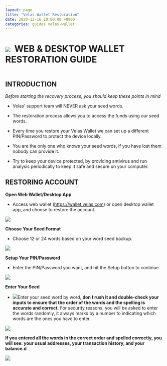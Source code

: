 ```yaml
---
layout: page
title: "Velas Wallet Restoration"
date: 2020-12-16 10:00:00 +0800
categories: guides velas-wallet
---
```


# ![](https://github.com/dexempower/dexempower.github.io-velas/blob/main/assets/logos/Logo2xxxhdpi.png?raw=true)&nbsp; WEB & DESKTOP WALLET RESTORATION GUIDE

```
```
## INTRODUCTION

*Before starting the recovery process, you should keep these points in mind*

- Velas' support team will NEVER ask your seed words.

- The restoration process allows you to access the funds using our seed words.

- Every time you restore your Velas Wallet we can set up a different PIN/Password to protect the device locally.

- You are the only one who knows your seed words, if you have lost them nobody can provide it.

- Try to keep your device protected, by providing antivirus and run analysis periodically to keep it safe and secure on your computer.



## RESTORING ACCOUNT

**Open Web Wallet/Desktop App**
 - Access web wallet (https://wallet.velas.com) or open desktop wallet app, and choose to restore the account.
 
 ![](https://github.com/dexempower/dexempower.github.io-velas/blob/main/assets/restoration/Restore.png?raw=true)
 
**Choose Your Seed Format**
  - Choose 12 or 24 words based on your word seed backup.
  
 ![](https://github.com/dexempower/dexempower.github.io-velas/blob/main/assets/restoration/Format.png?raw=true)
  
**Setup Your PIN/Password**
 - Enter the PIN/Password you want, and hit the Setup button to continue.
 
 ![](https://github.com/dexempower/dexempower.github.io-velas/blob/main/assets/restoration/Password.png?raw=true)
 
 **Enter Your Seed**
 
 -  ![](https://github.com/dexempower/dexempower.github.io-velas/blob/main/assets/restoration/CautionLogo.png?raw=true)Enter your seed word by word, **don ́t rush it and double-check your 
 inputs to ensure that the order of the words and the spelling is accurate and 
 correct.** For security reasons, you will be asked to enter the words randomly, it 
 always marks by a number to indicating which words are the ones you have to enter.
 
 ![](https://github.com/dexempower/dexempower.github.io-velas/blob/main/assets/restoration/Seed.png?raw=true)
 
  **If you entered all the words in the correct order and spelled correctly, you
will see: your usual addresses, your transaction history, and your balance.d**

 ![](https://github.com/dexempower/dexempower.github.io-velas/blob/main/assets/restoration/Walletok.png?raw=true)
 

 
 
